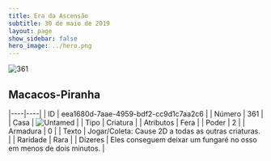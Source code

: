 ```yaml
---
title: Era da Ascensão
subtitle: 30 de maio de 2019
layout: page
show_sidebar: false
hero_image: ../hero.png
---
```


![361](https://cdn.keyforgegame.com/media/card_front/pt/435_361_96PVH285JHJF_pt.png)

## Macacos-Piranha

|----|----|
| ID | eea1680d-7aae-4959-bdf2-cc9d1c7aa2c6 |
| Número | 361 |
| Casa | ![Untamed](https://archonarcana.com/images/thumb/b/bd/Untamed.png/22px-Untamed.png "Indomados") |
| Tipo | Criatura |
| Atributos | Fera |
| Poder | 2 |
| Armadura | 0 |
| Texto | Jogar/Coleta: Cause 2D a todas as outras criaturas. |
| Raridade | Rara |
| Dizeres | Eles conseguem deixar um fungaré no osso em menos de dois minutos. |
